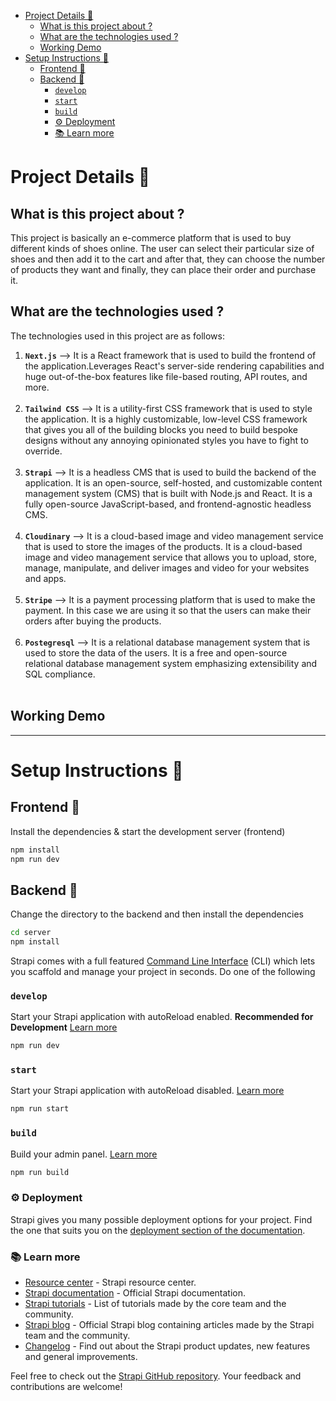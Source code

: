 <!-- TOC -->

- [Project Details 💼](#project-details-)
  - [What is this project about ?](#what-is-this-project-about-)
  - [What are the technologies used ?](#what-are-the-technologies-used-)
  - [Working Demo](#working-demo)
- [Setup Instructions 📖](#setup-instructions-)
  - [Frontend 🚀](#frontend-)
  - [Backend 🚀](#backend-)
    - [`develop`](#develop)
    - [`start`](#start)
    - [`build`](#build)
    - [⚙️ Deployment](#️-deployment)
    - [📚 Learn more](#-learn-more)

<!-- /TOC -->

# Project Details 💼

## What is this project about ? 

This project is basically an e-commerce platform that is used to buy different kinds of shoes online. The user can select their particular size of shoes and then add it to the cart and after that, they can choose the number of products they want and finally, they can place their order and purchase it.

## What are the technologies used ?

The technologies used in this project are as follows:

1. **`Next.js`** --> It is a React framework that is used to build the frontend of the application.Leverages React's server-side rendering capabilities and huge out-of-the-box features like file-based routing, API routes, and more. <br/><br/>
2. **`Tailwind CSS`** --> It is a utility-first CSS framework that is used to style the application. It is a highly customizable, low-level CSS framework that gives you all of the building blocks you need to build bespoke designs without any annoying opinionated styles you have to fight to override. <br/><br/>
3. **`Strapi`** --> It is a headless CMS that is used to build the backend of the application. It is an open-source, self-hosted, and customizable content management system (CMS) that is built with Node.js and React. It is a fully open-source JavaScript-based, and frontend-agnostic headless CMS. <br/><br/>
4. **`Cloudinary`** --> It is a cloud-based image and video management service that is used to store the images of the products. It is a cloud-based image and video management service that allows you to upload, store, manage, manipulate, and deliver images and video for your websites and apps. <br/><br/>
5. **`Stripe`** --> It is a payment processing platform that is used to make the payment. In this case we are using it so that the users can make their orders after buying the products. <br/><br/>
6. **`Postegresql`** --> It is a relational database management system that is used to store the data of the users. It is a free and open-source relational database management system emphasizing extensibility and SQL compliance. <br/><br/>

## Working Demo

---

# Setup Instructions 📖


## Frontend 🚀

Install the dependencies & start the development server (frontend)

```bash
npm install
npm run dev
```

## Backend 🚀

Change the directory to the backend and then install the dependencies 

```bash
cd server
npm install
```

Strapi comes with a full featured [Command Line Interface](https://docs.strapi.io/developer-docs/latest/developer-resources/cli/CLI.html) (CLI) which lets you scaffold and manage your project in seconds. Do one of the following

### `develop`
Start your Strapi application with autoReload enabled. **Recommended for Development** [Learn more](https://docs.strapi.io/developer-docs/latest/developer-resources/cli/CLI.html#strapi-develop)

```bash
npm run dev
```

### `start`

Start your Strapi application with autoReload disabled. [Learn more](https://docs.strapi.io/developer-docs/latest/developer-resources/cli/CLI.html#strapi-start)

```bash
npm run start
```

### `build`

Build your admin panel. [Learn more](https://docs.strapi.io/developer-docs/latest/developer-resources/cli/CLI.html#strapi-build)

```bash
npm run build
```

### ⚙️ Deployment

Strapi gives you many possible deployment options for your project. Find the one that suits you on the [deployment section of the documentation](https://docs.strapi.io/developer-docs/latest/setup-deployment-guides/deployment.html).

### 📚 Learn more

- [Resource center](https://strapi.io/resource-center) - Strapi resource center.
- [Strapi documentation](https://docs.strapi.io) - Official Strapi documentation.
- [Strapi tutorials](https://strapi.io/tutorials) - List of tutorials made by the core team and the community.
- [Strapi blog](https://docs.strapi.io) - Official Strapi blog containing articles made by the Strapi team and the community.
- [Changelog](https://strapi.io/changelog) - Find out about the Strapi product updates, new features and general improvements.

Feel free to check out the [Strapi GitHub repository](https://github.com/strapi/strapi). Your feedback and contributions are welcome!
